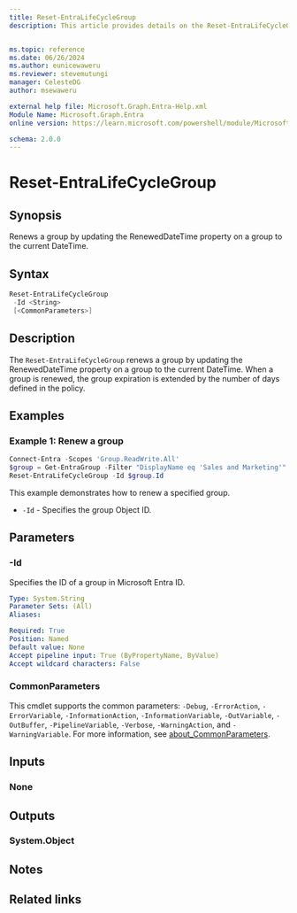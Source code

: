```yaml
---
title: Reset-EntraLifeCycleGroup
description: This article provides details on the Reset-EntraLifeCycleGroup command.


ms.topic: reference
ms.date: 06/26/2024
ms.author: eunicewaweru
ms.reviewer: stevemutungi
manager: CelesteDG
author: msewaweru

external help file: Microsoft.Graph.Entra-Help.xml
Module Name: Microsoft.Graph.Entra
online version: https://learn.microsoft.com/powershell/module/Microsoft.Graph.Entra/Reset-EntraLifeCycleGroup

schema: 2.0.0
---
```


# Reset-EntraLifeCycleGroup

## Synopsis

Renews a group by updating the RenewedDateTime property on a group to the current DateTime.

## Syntax

```powershell
Reset-EntraLifeCycleGroup
 -Id <String>
 [<CommonParameters>]
```

## Description

The `Reset-EntraLifeCycleGroup` renews a group by updating the RenewedDateTime property on a group to the current DateTime.
When a group is renewed, the group expiration is extended by the number of days defined in the policy.

## Examples

### Example 1: Renew a group

```powershell
Connect-Entra -Scopes 'Group.ReadWrite.All'
$group = Get-EntraGroup -Filter "DisplayName eq 'Sales and Marketing'"
Reset-EntraLifeCycleGroup -Id $group.Id
```

This example demonstrates how to renew a specified group.

- `-Id` - Specifies the group Object ID.

## Parameters

### -Id

Specifies the ID of a group in Microsoft Entra ID.

```yaml
Type: System.String
Parameter Sets: (All)
Aliases:

Required: True
Position: Named
Default value: None
Accept pipeline input: True (ByPropertyName, ByValue)
Accept wildcard characters: False
```

### CommonParameters

This cmdlet supports the common parameters: `-Debug`, `-ErrorAction`, `-ErrorVariable`, `-InformationAction`, `-InformationVariable`, `-OutVariable`, `-OutBuffer`, `-PipelineVariable`, `-Verbose`, `-WarningAction`, and `-WarningVariable`. For more information, see [about_CommonParameters](https://go.microsoft.com/fwlink/?LinkID=113216).

## Inputs

### None

## Outputs

### System.Object

## Notes

## Related links
